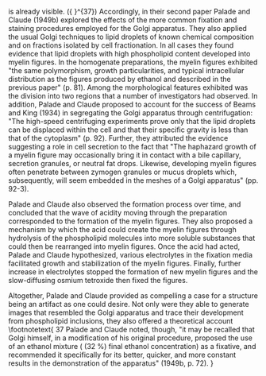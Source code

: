 is already visible. \({ }^{37}\) Accordingly, in their second paper Palade and Claude (1949b) explored the effects of the more common fixation and staining procedures employed for the Golgi apparatus. They also applied the usual Golgi techniques to lipid droplets of known chemical composition and on fractions isolated by cell fractionation. In all cases they found evidence that lipid droplets with high phospholipid content developed into myelin figures. In the homogenate preparations, the myelin figures exhibited "the same polymorphism, growth particularities, and typical intracellular distribution as the figures produced by ethanol and described in the previous paper" (p. 81). Among the morphological features exhibited was the division into two regions that a number of investigators had observed. In addition, Palade and Claude proposed to account for the success of Beams and King (1934) in segregating the Golgi apparatus through centrifugation: "The high-speed centrifuging experiments prove only that the lipid droplets can be displaced within the cell and that their specific gravity is less than that of the cytoplasm" (p. 92). Further, they attributed the evidence suggesting a role in cell secretion to the fact that "The haphazard growth of a myelin figure may occasionally bring it in contact with a bile capillary, secretion granules, or neutral fat drops. Likewise, developing myelin figures often penetrate between zymogen granules or mucus droplets which, subsequently, will seem embedded in the meshes of a Golgi apparatus" (pp. 92-3).

Palade and Claude also observed the formation process over time, and concluded that the wave of acidity moving through the preparation corresponded to the formation of the myelin figures. They also proposed a mechanism by which the acid could create the myelin figures through hydrolysis of the phospholipid molecules into more soluble substances that could then be rearranged into myelin figures. Once the acid had acted, Palade and Claude hypothesized, various electrolytes in the fixation media facilitated growth and stabilization of the myelin figures. Finally, further increase in electrolytes stopped the formation of new myelin figures and the slow-diffusing osmium tetroxide then fixed the figures.

Altogether, Palade and Claude provided as compelling a case for a structure being an artifact as one could desire. Not only were they able to generate images that resembled the Golgi apparatus and trace their development from phospholipid inclusions, they also offered a theoretical account
\footnotetext{
37 Palade and Claude noted, though, "it may be recalled that Golgi himself, in a modification of his original procedure, proposed the use of an ethanol mixture ( \(32 \%\) final ethanol concentration) as a fixative, and recommended it specifically for its better, quicker, and more constant results in the demonstration of the apparatus" (1949b, p. 72).
}